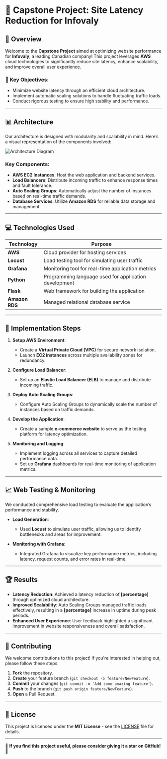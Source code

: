 # 🚀 Capstone Project: Site Latency Reduction for Infovaly

## 🌟 Overview
Welcome to the **Capstone Project** aimed at optimizing website performance for **Infovaly**, a leading Canadian company! This project leverages **AWS** cloud technologies to significantly reduce site latency, enhance scalability, and improve overall user experience.

### 📌 Key Objectives:
- Minimize website latency through an efficient cloud architecture.
- Implement automatic scaling solutions to handle fluctuating traffic loads.
- Conduct rigorous testing to ensure high stability and performance.

---

## 📊 Architecture
Our architecture is designed with modularity and scalability in mind. Here’s a visual representation of the components involved:

![Architecture Diagram](path/to/architecture_diagram.png) <!-- Replace with the actual path to your architecture diagram -->

### Key Components:
- **AWS EC2 Instances**: Host the web application and backend services.
- **Load Balancers**: Distribute incoming traffic to enhance response times and fault tolerance.
- **Auto Scaling Groups**: Automatically adjust the number of instances based on real-time traffic demands.
- **Database Services**: Utilize **Amazon RDS** for reliable data storage and management.

---

## 💻 Technologies Used
| Technology          | Purpose                                           |
|---------------------|---------------------------------------------------|
| **AWS**             | Cloud provider for hosting services                |
| **Locust**          | Load testing tool for simulating user traffic     |
| **Grafana**         | Monitoring tool for real-time application metrics  |
| **Python**          | Programming language used for application development |
| **Flask**           | Web framework for building the application        |
| **Amazon RDS**      | Managed relational database service                |

---

## 🔧 Implementation Steps
1. **Setup AWS Environment**:
   - Create a **Virtual Private Cloud (VPC)** for secure network isolation.
   - Launch **EC2 instances** across multiple availability zones for redundancy.

2. **Configure Load Balancer**:
   - Set up an **Elastic Load Balancer (ELB)** to manage and distribute incoming traffic.

3. **Deploy Auto Scaling Groups**:
   - Configure Auto Scaling Groups to dynamically scale the number of instances based on traffic demands.

4. **Develop the Application**:
   - Create a sample **e-commerce website** to serve as the testing platform for latency optimization.

5. **Monitoring and Logging**:
   - Implement logging across all services to capture detailed performance data.
   - Set up **Grafana** dashboards for real-time monitoring of application metrics.

---

## 📈 Web Testing & Monitoring
We conducted comprehensive load testing to evaluate the application’s performance and stability.

- **Load Generation**: 
   - Used **Locust** to simulate user traffic, allowing us to identify bottlenecks and areas for improvement.

- **Monitoring with Grafana**: 
   - Integrated Grafana to visualize key performance metrics, including latency, request counts, and error rates in real-time.

---

## 🏆 Results
- **Latency Reduction**: Achieved a latency reduction of **[percentage]** through optimized cloud architecture.
- **Improved Scalability**: Auto Scaling Groups managed traffic loads effectively, resulting in a **[percentage]** increase in uptime during peak periods.
- **Enhanced User Experience**: User feedback highlighted a significant improvement in website responsiveness and overall satisfaction.

---

## 🤝 Contributing
We welcome contributions to this project! If you're interested in helping out, please follow these steps:
1. **Fork** the repository.
2. **Create** your feature branch (`git checkout -b feature/NewFeature`).
3. **Commit** your changes (`git commit -m 'Add some amazing feature'`).
4. **Push** to the branch (`git push origin feature/NewFeature`).
5. **Open** a Pull Request.

---

## 📝 License
This project is licensed under the **MIT License** - see the [LICENSE](LICENSE) file for details.

---

🌟 **If you find this project useful, please consider giving it a star on GitHub!** 🌟
